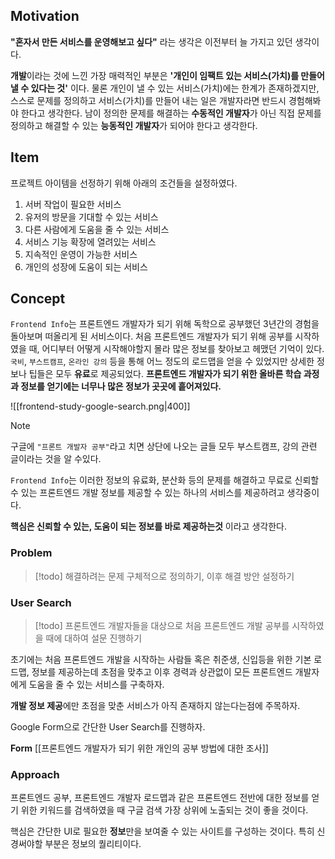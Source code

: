 ## Motivation
**"혼자서 만든 서비스를 운영해보고 싶다"** 라는 생각은 이전부터 늘 가지고 있던 생각이다.

**개발**이라는 것에 느낀 가장 매력적인 부분은 **'개인이 임팩트 있는 서비스(가치)를 만들어 낼 수 있다는 것'** 이다. 물론 개인이 낼 수 있는 서비스(가치)에는 한계가 존재하겠지만, 스스로 문제를 정의하고 서비스(가치)를 만들어 내는 일은 개발자라면 반드시 경험해봐야 한다고 생각한다. 남이 정의한 문제를 해결하는 **수동적인 개발자**가 아닌 직접 문제를 정의하고 해결할 수 있는 **능동적인 개발자**가 되어야 한다고 생각한다. 

## Item
프로젝트 아이템을 선정하기 위해 아래의 조건들을 설정하였다.

1. 서버 작업이 필요한 서비스
2. 유저의 방문을 기대할 수 있는 서비스
3. 다른 사람에게 도움을 줄 수 있는 서비스
4. 서비스 기능 확장에 열려있는 서비스
5. 지속적인 운영이 가능한 서비스
6. 개인의 성장에 도움이 되는 서비스

## Concept
`Frontend Info`는 프론트엔드 개발자가 되기 위해 독학으로 공부했던 3년간의 경험을 돌아보며 떠올리게 된 서비스이다. 처음 프론트엔드 개발자가 되기 위해 공부를 시작하였을 때, 어디부터 어떻게 시작해야할지 몰라 많은 정보를 찾아보고 헤맸던 기억이 있다. `국비`, `부스트캠프`, `온라인 강의` 등을 통해 어느 정도의 로드맵을 얻을 수 있었지만 상세한 정보나 팁들은 모두 **유료**로 제공되었다. **프론트엔드 개발자가 되기 위한 올바른 학습 과정과 정보를 얻기에는 너무나 많은 정보가 곳곳에 흩어져있다.** 

![[frontend-study-google-search.png|400]]

> [!note]
> 구글에 `"프론트 개발자 공부"`라고 치면 상단에 나오는 글들 모두 부스트캠프, 강의 관련 글이라는 것을 알 수있다.

`Frontend Info`는 이러한 정보의 유료화, 분산화 등의 문제를 해결하고 무료로 신뢰할 수 있는 프론트엔드 개발 정보를 제공할 수 있는 하나의 서비스를 제공하려고 생각중이다.

**핵심은 신뢰할 수 있는, 도움이 되는 정보를 바로 제공하는것** 이라고 생각한다.

### Problem

> [!todo]
> 해결하려는 문제 구체적으로 정의하기, 이후 해결 방안 설정하기

### User Search

> [!todo]
> 프론트엔드 개발자들을 대상으로 처음 프론트엔드 개발 공부를 시작하였을 때에 대하여 설문 진행하기

초기에는 처음 프론트엔드 개발을 시작하는 사람들 혹은 취준생, 신입등을 위한 기본 로드맵, 정보를 제공하는데 초점을 맞추고 이후 경력과 상관없이 모든 프론트엔드 개발자에게 도움을 줄 수 있는 서비스를 구축하자.

**개발 정보 제공**에만 초점을 맞춘 서비스가 아직 존재하지 않는다는점에 주목하자.

Google Form으로 간단한 User Search를 진행하자.

**Form**
[[프론트엔드 개발자가 되기 위한 개인의 공부 방법에 대한 조사]]

### Approach
프론트엔드 공부, 프론트엔드 개발자 로드맵과 같은 프론트엔드 전반에 대한 정보를 얻기 위한 키워드를 검색하였을 때 구글 검색 가장 상위에 노출되는 것이 좋을 것이다.

핵심은 간단한 UI로 필요한 **정보**만을 보여줄 수 있는 사이트를 구성하는 것이다. 
특히 신경써야할 부분은 정보의 퀄리티이다. 
